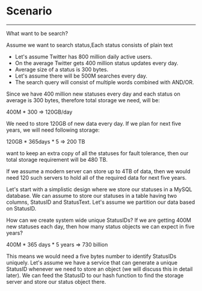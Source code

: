 # Scenario



---

What want to be search?



Assume we want to search status,Each status consists of plain text



- Let's assume Twitter has 800 million daily active users.
- On the average Twitter gets 400 million status updates every day.
- Average size of a status is 300 bytes.
- Let's assume there will be 500M searches every day.
- The search query will consist of multiple words combined with AND/OR.





Since we have 400 million new statuses every day and each status on average is 300 bytes, therefore total storage we need, will be:



400M * 300 => 120GB/day





We need to store 120GB of new data every day. If we plan for next five years, we will need following storage:



120GB * 365days * 5 => 200 TB





want to keep an extra copy of all the statuses for fault tolerance, then our total storage requirement will be 480 TB.



If we assume a modern server can store up to 4TB of data, then we would need 120 such servers to hold all of the required data for next five years.



Let's start with a simplistic design where we store our statuses in a MySQL database. We can assume to store our statuses in a table having two columns, StatusID and StatusText. Let's assume we partition our data based on StatusID.



How can we create system wide unique StatusIDs? If we are getting 400M new statuses each day, then how many status objects we can expect in five years?



400M * 365 days * 5 years => 730 billion



This means we would need a five bytes number to identify StatusIDs uniquely. Let's assume we have a service that can generate a unique StatusID whenever we need to store an object (we will discuss this in detail later). We can feed the StatusID to our hash function to find the storage server and store our status object there.






